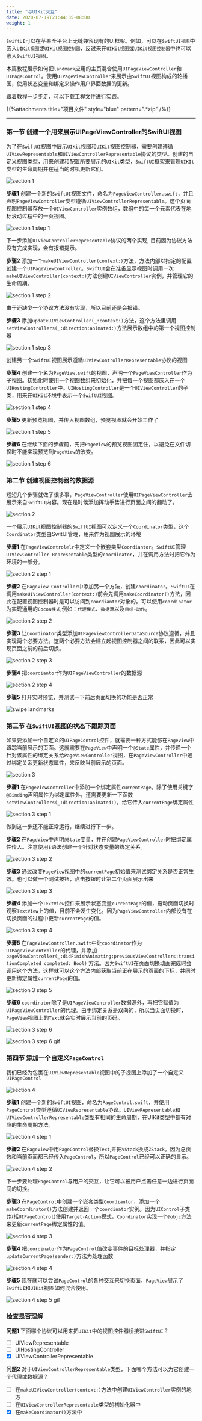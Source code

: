 ```yaml
---
title: "与UIKit交互"
date: 2020-07-19T21:44:35+08:00
weight: 1
---
```


`SwiftUI`可以在苹果全平台上无缝兼容现有的UI框架。例如，可以在`SwiftUI视图`中嵌入`UIKit视图`或`UIKit视图控制器`，反过来在`UIKit视图`或`UIKit视图控制器`中也可以嵌入`SwiftUI`视图。

本篇教程展示如何把`landmark`应用的主页混合使用`UIPageViewController`和`UIPageControl`。使用`UIPageViewController`来展示由`SwiftUI`视图构成的轮播图，使用状态变量和绑定来操作用户界面数据的更新。

跟着教程一步步走，可以下载工程文件进行实践。

{{%attachments title="项目文件" style="blue" pattern=".*zip" /%}}

---

### 第一节 创建一个用来展示UIPageViewController的SwiftUI视图

为了在`SwiftUI`视图中展示`UIKit`视图和`UIKit`视图控制器，需要创建遵循`UIViewRepresentable`和`UIViewControllerRepresentable`协议的类型。创建的自定义视图类型，用来创建和配置所要展示的`UIKit`类型，`SwiftUI`框架来管理`UIKIt`类型的生命周期并在适当的时机更新它们。

![section 1](/tutorials/framework_integration/images/interfacing_with_uikit_section1.png?width=20pc)

**步骤1** 创建一个新的`SwiftUI`视图文件，命名为`PageViewController.swift`，并且声明`PageViewController`类型遵循`UIViewControllerRepresentable`。这个页面视图控制器存放一个`UIViewController`实例数组，数组中的每一个元素代表在地标滚动过程中的一页视图。

![section 1 step 1](/tutorials/framework_integration/images/interfacing_with_uikit_section1_step1.png?width=40pc)

下一步添加`UIViewControllerRepresentable`协议的两个实现, 目前因为协议方法没有完成实现，会有报错提示。

**步骤2** 添加一个`makeUIViewController(context:)`方法，方法内部以指定的配置创建一个`UIPageViewController`。`SwiftUI`会在准备显示视图时调用一次`makeUIViewController(context:)`方法创建`UIViewController`实例，并管理它的生命周期。

![section 1 step 2](/tutorials/framework_integration/images/interfacing_with_uikit_section1_step2.png?width=40pc)

由于还缺少一个协议方法没有实现，所以目前还是会报错。

**步骤3** 添加`updateUIViewController(_:context:)`方法，这个方法里调用`setViewControllers(_:direction:animated:)`方法展示数组中的第一个视图控制器

![section 1 step 3](/tutorials/framework_integration/images/interfacing_with_uikit_section1_step3.png?width=40pc)

创建另一个`SwiftUI`视图展示遵循`UIViewControllerRepresentable`协议的视图

**步骤4** 创建一个名为`PageView.swift`的视图，声明一个`PageViewController`作为子视图。初始化时使用一个视图数组来初始化，并把每一个视图都嵌入在一个`UIHostingController`中。`UIHostingController`是一个`UIViewController`的子类，用来在`UIKit`环境中表示一个`SwiftUI`视图。

![section 1 step 4](/tutorials/framework_integration/images/interfacing_with_uikit_section1_step4.png?width=40pc)

**步骤5** 更新预览视图，并传入视图数组，预览视图就会开始工作了

![section 1 step 5](/tutorials/framework_integration/images/interfacing_with_uikit_section1_step5.png?width=40pc)

**步骤6** 在继续下面的步骤前，先把`PageView`的预览视图固定住，以避免在文件切换时不能实现预览到`PageView`的改变。

![section 1 step 6](/tutorials/framework_integration/images/interfacing_with_uikit_section1_step6.png?width=20pc)

### 第二节 创建视图控制器的数据源

短短几个步骤就做了很多事，`PageViewController`使用`UIPageViewController`去展示来自`SwiftUI`内容。现在是时候添加挥动手势进行页面之间的翻动了。

![section 2](/tutorials/framework_integration/images/interfacing_with_uikit_section2.png?width=20pc)

一个展示`UIKit`视图控制器的`SwiftUI`视图可以定义一个`Coordinator`类型，这个`Coordinator`类型由SwitUI管理，用来作为视图展示的环境

**步骤1** 在`PageViewControlelr`中定义一个嵌套类型`Coordiantor`。`SwiftUI`管理`UIViewController Representable`类型的`coordinator`，并在调用方法时把它作为环境的一部分。

![section 2 step 1](/tutorials/framework_integration/images/interfacing_with_uikit_section2_step1.png?width=30pc)

**步骤2** 在`PageView Controller`中添加另一个方法，创建`coordinator`。`SwiftUI`在调用`makeUIViewController(context:)`前会先调用`makeCoordinator()`方法，因此在配置视图控制器时是可以访问到`coordiantor`对象的。可以使用`coordinator`为实现通用的`Cocoa模式`,例如：`代理模式`、`数据源`以及`目标-动作`。

![section 2 step 2](/tutorials/framework_integration/images/interfacing_with_uikit_section2_step2.png?width=50pc)

**步骤3** 让`Coordinator`类型添加`UIPageViewControllerDataSource`协议遵循，并且实现两个必要方法。这两个必要方法会建立起视图控制器之间的联系，因此可以实现页面之前的前后切换。

![section 2 step 3](/tutorials/framework_integration/images/interfacing_with_uikit_section2_step3.png?width=50pc)

**步骤4** 把`coordiantor`作为`UIPageViewController`的数据源

![section 2 step 4](/tutorials/framework_integration/images/interfacing_with_uikit_section2_step4.png?width=50pc)

**步骤5** 打开实时预览，并测试一下前后页面切换的功能是否正常

![swipe landmarks](/tutorials/framework_integration/interfaceing_with_uikit.files/swipe-landmarks.gif?width=20pc)

### 第三节 在`SwiftUI`视图的状态下跟踪页面

如果要添加一个自定义的`UIPageControl`控件，就需要一种方式能够在`PageView`中跟踪当前展示的页面。这就需要在`PageView`中声明一个`@State`属性，并传递一个针对该属性的绑定关系给`PageViewController`视图，在`PageViewController`中通过绑定关系更新状态属性，来反映当前展示的页面。

![section 3](/tutorials/framework_integration/images/interfacing_with_uikit_section3.png?width=20pc)

**步骤1** 在`PageViewController`中添加一个绑定属性`currentPage`。除了使用关键字`@Binding`声明属性为绑定属性外，还需要更新一下函数`setViewControllers(_:direction:animated:)`，给它传入`currentPage`绑定属性

![section 3 step 1](/tutorials/framework_integration/images/interfacing_with_uikit_section3_step1.png?width=50pc)

做到这一步还不能正常运行，继续进行下一步。

**步骤2** 在`PageView`中声明`@State`变量，并在创建`PageViewController`时把绑定属性传入。注意使用`$`语法创建一个针对状态变量的绑定关系。

![section 3 step 2](/tutorials/framework_integration/images/interfacing_with_uikit_section3_step2.png?width=50pc)

**步骤3** 通过改变`PageView`视图中的`currentPage`初始值来测试绑定关系是否正常生效。也可以做一个测试按钮，点击按钮时让第二个页面展示出来

![section 3 step 3](/tutorials/framework_integration/images/interfacing_with_uikit_section3_step3.png?width=50pc)

**步骤4** 添加一个`TextView`控件来展示状态变量`currentPage`的值，拖动页面切换时观察`TextView`上的值，目前不会发生变化。因为`PageViewController`内部没有在切换页面的过程中更新`currentPage`的值。

![section 3 step 4](/tutorials/framework_integration/images/interfacing_with_uikit_section3_step4.png?width=50pc)

**步骤5** 在`PageViewController.swift`中让`coordinator`作为`UIPageViewController`的代理，并添加`pageViewController(_:didFinishAnimating:previousViewControllers:transitionCompleted completed: Bool)` 方法。因为`SwiftUI`在页面切换动画完成时会调用这个方法，这样就可以这个方法内部获取当前正在展示的页面的下标，并同时更新绑定属性`currentPage`的值。

![section 3 step 5](/tutorials/framework_integration/images/interfacing_with_uikit_section3_step5.png?width=50pc)

**步骤6** `coordinator`除了是`UIPageViewController`数据源外，再把它赋值为`UIPageViewController`的代理。由于绑定关系是双向的，所以当页面切换时，`PageView`视图上的`Text`就会实时展示当前的页码。

![section 3 step 6](/tutorials/framework_integration/images/interfacing_with_uikit_section3_step6.png?width=50pc)


![section 3 step 6 gif](/tutorials/framework_integration/interfaceing_with_uikit.files/swipe-binding-text.gif?width=20pc)

### 第四节 添加一个自定义`PageControl`

我们已经为包裹在`UIViewRepresentable`视图中的子视图上添加了一个自定义`UIPageControl`

![section 4](/tutorials/framework_integration/images/interfacing_with_uikit_section4.png?width=20pc)

**步骤1** 创建一个新的`SwiftUI`视图，命名为`PageControl.swift`，并使用`PageControl`类型遵循`UIViewRepresentable`协议。`UIViewRepresentable`和`UIViewControllerRepresentable`类型有相同的生命周期，在UIKit类型中都有对应的生命周期方法。

![section 4 step 1](/tutorials/framework_integration/images/interfacing_with_uikit_section4_step1.png?width=50pc)

**步骤2** 在`PageView`中用`PageControl`替换`Text`,并把`VStack`换成`ZStack`。因为总页数和当前页面都已经传入`PageControl`，所以`PageControl`已经可以正确的显示。

![section 4 step 2](/tutorials/framework_integration/images/interfacing_with_uikit_section4_step2.png?width=50pc)

下一步要处理`PageControl`与用户的交互，让它可以被用户点击任意一边进行页面间的切换。

**步骤3**  在`PageControl`中创建一个嵌套类型`Coordiantor`，添加一个`makeCoordinator()`方法创建并返回一个`coordinator`实例。因为`UIControl`子类(包括`UIPageControl`)使用`Target-Action`模式，`Coordinator`实现一个`@objc`方法来更新`currentPage`绑定属性的值。

![section 4 step 3](/tutorials/framework_integration/images/interfacing_with_uikit_section4_step3.png?width=50pc)

**步骤4** 把`coordinator`作为`PageControl`值改变事件的目标处理器，并指定`updateCurrentPage(sender:)`方法为处理函数

![section 4 step 4](/tutorials/framework_integration/images/interfacing_with_uikit_section4_step4.png?width=50pc)

**步骤5** 现在就可以尝试`PageControl`的各种交互来切换页面，`PageView`展示了`SwiftUI`和`UIKit`视图如何混合使用。

![section 4 step 5 gif](/tutorials/framework_integration/interfaceing_with_uikit.files/page-control.gif?width=20pc)

### 检查是否理解

**问题1** 下面哪个协议可以用来把`UIKit`中的视图控件器桥接进`SwiftUI`？

- [ ] UIViewRepresentable
- [ ] UIHostingController
- [X] UIViewControllerRepresentable

**问题2** 对于`UIViewControllerRepresentable`类型，下面哪个方法可以为它创建一个代理或数据源？

- [ ] 在`makeUIViewController(context:)`方法中创建`UIViewController`实例的地方
- [ ] 在`UIViewControllerRepresentable`类型的初始化器中
- [X] 在`makeCoordinator()`方法中